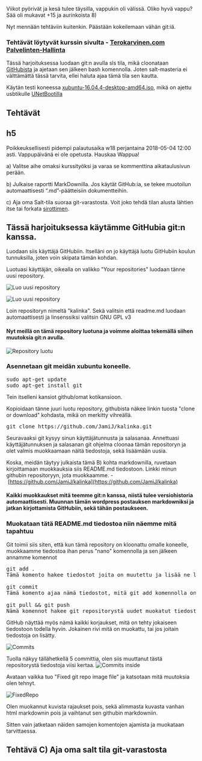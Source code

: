 Viikot pyörivät ja kesä tulee täysilla, vappukin oli välissä. Oliko hyvä vappu?
Sää oli mukavat +15 ja aurinkoista 8)

Nyt mennään tehtäviin kuitenkin. Päästään kokeilemaan vähän git:iä.


### Tehtävät löytyvät kurssin sivulta - [Terokarvinen.com Palvelinten-Hallinta](terokarvinen.com/2018/aikataulu-%e2%80%93-palvelinten-hallinta-ict4tn022-4-ti-5-ke-5-loppukevat-2018-5p)
Tässä harjoituksessa luodaan git:n avulla sls tila, mikä cloonataan [GitHubista](http://github.com) ja ajetaan sen jälkeen bash komennolla.
Joten salt-masteria ei välttämättä tässä tarvita, ellei haluta ajaa tämä tila sen kautta.


Käytän testi koneessa [xubuntu-16.04.4-desktop-amd64.iso](http://ftp.lysator.liu.se/ubuntu-dvd/xubuntu/releases/16.04/release/xubuntu-16.04.4-desktop-amd64.iso), mikä on ajettu usbtikulle [UNetBootilla](https://unetbootin.github.io/)


## Tehtävät
## h5
Poikkeuksellisesti pidempi palautusaika w18 perjantaina 2018-05-04 12:00 asti. Vappupäivänä ei ole opetusta. Hauskaa Wappua!

a) Valitse aihe omaksi kurssityöksi ja varaa se kommenttina aikataulusivun perään.

b) Julkaise raportti MarkDownilla. Jos käytät GitHub:ia, se tekee muotoilun automaattisesti “.md”-päätteisiin dokumentteihin.

c) Aja oma Salt-tila suoraa git-varastosta. Voit joko tehdä tilan alusta lähtien itse tai forkata [sirottimen](https://github.com/terokarvinen/sirotin).




## Tässä harjoituksessa käytämme GitHubia git:n kanssa.
Luodaan siis käyttäjä GitHubiin.
Itselläni on jo käyttäjä luotu GitHubiin koulun tunnuksilla, joten voin skipata tämän kohdan.

Luotuasi käyttäjän, oikealla on valikko "Your repositories" luodaan tänne uusi repository.

![Luo uusi repository](https://jernvall.com/wp-content/uploads/2018/05/CreateNewRepo.png)

![Luo uusi repository](https://jernvall.com/wp-content/uploads/2018/05/CreateRepository.png)

Loin repositoryn nimeltä "kalinka".
Sekä valitsin että readme.md luodaan automaattisesti ja linsenssiksi valitsin GNU GPL v3


#### Nyt meillä on tämä repository luotuna ja voimme aloittaa tekemällä siihen muutoksia git:n avulla.
![Repository luotu](https://jernvall.com/wp-content/uploads/2018/05/repoLuotu.png)


### Asennetaan git meidän xubuntu koneelle.</h3>
<pre class="prettyprint">sudo apt-get update
sudo apt-get install git</pre>
Tein itselleni kansiot github/omat kotikansioon.

Kopioidaan tänne juuri luotu repository, githubista näkee linkin tuosta "clone or download" kohdasta, mikä on merkitty vihreällä.

<pre class="prettyprint">git clone https://github.com/JamiJ/kalinka.git</pre>

Seuravaaksi git kysyy sinun käyttäjätunnusta ja salasanaa.
Annettuasi käyttäjätunnuksen ja salasanan git ohjelma cloonaa tämän repositoryn ja olet valmis muokkaamaan näitä tiedostoja, sekä lisäämään uusia.



Koska, meidän täytyy julkaista tämä B) kohta markdownilla, ruvetaan kirjoittamaan muokkauksia siis README.md tiedostoon.
Linkki minun githubin repositoryyn, jota muokkaamme. - [https://github.com/JamiJ/kalinka](https://github.com/JamiJ/kalinka)

#### Kaikki muokkaukset mitä teemme git:n kanssa, niistä tulee versiohistoria automaattisesti. Muunnan tämän wordpress postauksen markdowniksi ja jatkan kirjottamista GitHubiin, sekä tähän postaukseen.

### Muokataan tätä README.md tiedostoa niin näemme mitä tapahtuu

Git toimii siis siten, että kun tämä repository on kloonattu omalle koneelle, muokkaamme tiedostoa ihan perus "nano" komennolla ja sen jälkeen annamme komennot
<pre class="prettyprint">git add .
Tämä komento hakee tiedostot joita on muutettu ja lisää ne listalle mitä lähetetään eteenpäin git:llä

git commit
Tämä komento ajaa nämä tiedostot, mitä git add komennolla on muokattu uudeksi versioksi

git pull &amp;&amp; git push
Nämä komennot hakee git repositorystä uudet muokatut tiedostot, jos niitä on muokannut joku toinen henkilö ja puskee nämä meidän muutokset git repositoryyn</pre>


GitHub näyttää myös nämä kaikki korjaukset, mitä on tehty jokaiseen tiedostoon todella hyvin. Jokainen rivi mitä on muokattu, tai jos joitain tiedostoja on lisätty.

![Commits](https://jernvall.com/wp-content/uploads/2018/05/commits.png)

Tuolla näkyy tällähetkellä 5 committia, olen siis muuttanut tästä repositorystä tiedostoja viisi kertaa.
![Commits inside](https://jernvall.com/wp-content/uploads/2018/05/commits-inside.png)

Avataan vaikka tuo "Fixed git repo image file" ja katsotaan mitä muutoksia olen tehnyt.

![FixedRepo](https://jernvall.com/wp-content/uploads/2018/05/fixed-repo.png)

Olen muokannut kuvista rajaukset pois, sekä alimmasta kuvasta vanhan html markdownin pois ja vaihtanut sen githubin markdowniin.

Sitten vain jatketaan näiden samojen komentojen ajamista ja muokataan tarvittaessa.

## Tehtävä C) Aja oma salt tila git-varastosta
